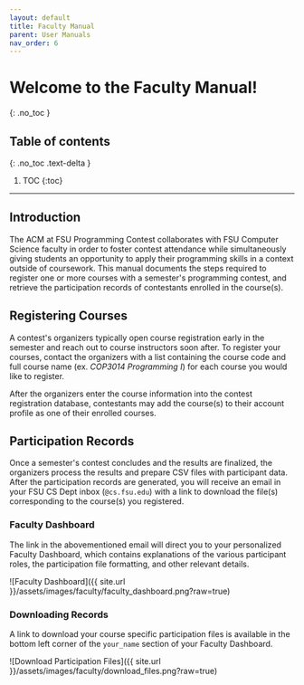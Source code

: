 ```yaml
---
layout: default
title: Faculty Manual
parent: User Manuals
nav_order: 6
---
```


# Welcome to the Faculty Manual!
{: .no_toc }

## Table of contents
{: .no_toc .text-delta }

1. TOC
{:toc}

---

## Introduction

The ACM at FSU Programming Contest collaborates with FSU Computer Science faculty in order to foster contest attendance while simultaneously giving students an opportunity to apply their programming skills in a context outside of coursework. This manual documents the steps required to register one or more courses with a semester's programming contest, and retrieve the participation records of contestants enrolled in the course(s).

## Registering Courses

A contest's organizers typically open course registration early in the semester and reach out to course instructors soon after. To register your courses, contact the organizers with a list containing the course code and full course name (ex. *COP3014 Programming I*) for each course you would like to register.

After the organizers enter the course information into the contest registration database, contestants may add the course(s) to their account profile as one of their enrolled courses.

## Participation Records

Once a semester's contest concludes and the results are finalized, the organizers process the results and prepare CSV files with participant data. After the participation records are generated, you will receive an email in your FSU CS Dept inbox (`@cs.fsu.edu`) with a link to download the file(s) corresponding to the course(s) you registered.  

### Faculty Dashboard

The link in the abovementioned email will direct you to your personalized Faculty Dashboard, which contains explanations of the various participant roles, the participation file formatting, and other relevant details. 

![Faculty Dashboard]({{ site.url }}/assets/images/faculty/faculty_dashboard.png?raw=true)

### Downloading Records

A link to download your course specific participation files is available in the bottom left corner of the `your_name` section of your Faculty Dashboard.

![Download Participation Files]({{ site.url }}/assets/images/faculty/download_files.png?raw=true)
